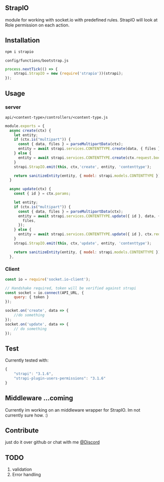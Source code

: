## StrapIO

module for working with socket.io with predefined rules. StrapIO will look at Role permission on each action.

## Installation
```bash
npm i strapio
```

`config/functions/bootstrap.js`
```js
process.nextTick(() => {
    strapi.StrapIO = new (require('strapio'))(strapi);
});
```

## Usage

### server
`api/<content-type>/controllers/<content-type.js`
```js
module.exports = {
  async create(ctx) {
    let entity;
    if (ctx.is("multipart")) {
      const { data, files } = parseMultipartData(ctx);
      entity = await strapi.services.CONTENTTYPE.create(data, { files });
    } else {
      entity = await strapi.services.CONTENTTYPE.create(ctx.request.body);
    }
    strapi.StrapIO.emit(this, ctx,'create', entity, 'contenttype');

    return sanitizeEntity(entity, { model: strapi.models.CONTENTTYPE });
  }

  async update(ctx) {
    const { id } = ctx.params;

    let entity;
    if (ctx.is("multipart")) {
      const { data, files } = parseMultipartData(ctx);
      entity = await strapi.services.CONTENTTYPE.update({ id }, data, {
        files,
      });
    } else {
      entity = await strapi.services.CONTENTTYPE.update({ id }, ctx.request.body);
    }
    strapi.StrapIO.emit(this, ctx,'update', entity, 'contenttype');

    return sanitizeEntity(entity, { model: strapi.models.CONTENTTYPE });
  },
```
### Client

```js
const io = require('socket.io-client');

// Handshake required, token will be verified against strapi
const socket = io.connect(API_URL, {
    query: { token }
});

socket.on('create', data => {
    //do something
});
socket.on('update', data => {
    // do something
});
```

## Test
Currently tested with:
```js
{
    "strapi": "3.1.6",
    "strapi-plugin-users-permissions": "3.1.6"
}
```

## Middleware ...coming

Currently im working on an middleware wrapper for StrapIO. Im not currently sure how. :)

## Contribute
just do it over github or chat with me [@Discord](https://discord.gg/8gCdxzs)

## TODO
1. validation
2. Error handling